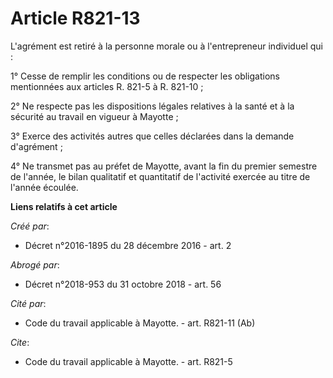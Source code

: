 # Article R821-13

L'agrément est retiré à la personne morale ou à l'entrepreneur individuel qui : 

1° Cesse de remplir les conditions ou de respecter les obligations mentionnées aux articles R. 821-5 à R. 821-10 ; 

2° Ne respecte pas les dispositions légales relatives à la santé et à la sécurité au travail en vigueur à Mayotte ; 

3° Exerce des activités autres que celles déclarées dans la demande d'agrément ; 

4° Ne transmet pas au préfet de Mayotte, avant la fin du premier semestre de l'année, le bilan qualitatif et quantitatif de
l'activité exercée au titre de l'année écoulée.

**Liens relatifs à cet article**

_Créé par_:

  - Décret n°2016-1895 du 28 décembre 2016 - art. 2

_Abrogé par_:

  - Décret n°2018-953 du 31 octobre 2018 - art. 56

_Cité par_:

  - Code du travail applicable à Mayotte. - art. R821-11 (Ab)

_Cite_:

  - Code du travail applicable à Mayotte. - art. R821-5
